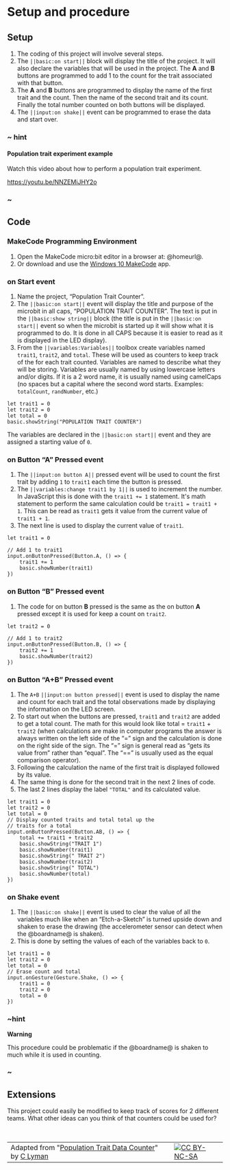 # Setup and procedure

## Setup

1. The coding of this project will involve several steps. 
2. The ``||basic:on start||`` block will display the title of the project. It will also declare the variables that will be used in the project. The **A** and **B** buttons are programmed to add 1 to the count for the trait associated with that button. 
3. The **A** and **B** buttons are programmed to display the name of the first trait and the count. Then the name of the second trait and its count. Finally the total number counted on both buttons will be displayed. 
4. The ``||input:on shake||`` event can be programmed to erase the data and start over.

### ~ hint

#### Population trait experiment example

Watch this video about how to perform a population trait experiment.

https://youtu.be/NNZEMiJHY2o

### ~

## Code

### MakeCode Programming Environment

1. Open the MakeCode micro:bit editor in a browser at: @homeurl@.
2. Or download and use the [Windows 10 MakeCode](https://www.microsoft.com/store/apps/9PJC7SV48LCX) app.

### on Start event

1. Name the project, “Population Trait Counter”.
2. The ``||basic:on start||`` event will display the title and purpose of the microbit in all caps, “POPULATION TRAIT COUNTER”. The text is put in the ``||basic:show string||`` block (the title is put in the ``||basic:on start||`` event so when the microbit is started up it will show what it is programmed to do. It is done in all CAPS because it is easier to read as it is displayed in the LED display).
3. From the ``||variables:Variables||`` toolbox create variables named ``trait1``, ``trait2``, and ``total``. These will be used as counters to keep track of the for each trait counted. Variables are named to describe what they will be storing. Variables are usually named by using lowercase letters and/or digits. If it is a 2 word name, it is usually named using camelCaps (no spaces but a capital where the second word starts. Examples: ``totalCount``, ``randNumber``, etc.)
 
```blocks
let trait1 = 0
let trait2 = 0
let total = 0
basic.showString("POPULATION TRAIT COUNTER")
```

The variables are declared in the ``||basic:on start||`` event and they are assigned a starting value of `0`.

### on Button “A” Pressed event

1. The ``||input:on button A||`` pressed event will be used to count the first trait by adding `1` to ``trait1`` each time the button is pressed.
2. The ``||variables:change trait1 by 1||`` is used to increment the number. In JavaScript this is done with the ``trait1 += 1`` statement. It's math statement to perform the same calculation could be ``trait1 = trait1 + 1``. This can be read as ``trait1`` gets it value from the current value of ``trait1 + 1``.
3. The next line is used to display the current value of ``trait1``.
 
```blocks
let trait1 = 0

// Add 1 to trait1
input.onButtonPressed(Button.A, () => {
    trait1 += 1
    basic.showNumber(trait1)
})
```

### on Button “B” Pressed event

1. The code for on button **B** pressed is the same as the on button **A** pressed except it is used for keep a count on ``trait2``.
 
```blocks
let trait2 = 0

// Add 1 to trait2
input.onButtonPressed(Button.B, () => {
    trait2 += 1
    basic.showNumber(trait2)
})
```

### on Button “A+B” Pressed event

1. The ``A+B`` ``||input:on button pressed||`` event is used to display the name and count for each trait and the total observations made by displaying the information on the LED screen.
2. To start out when the buttons are pressed, ``trait1`` and ``trait2`` are added to get a total count. The math for this would look like total = ``trait1`` + ``trait2`` (when calculations are make in computer programs the answer is always written on the left side of the “=” sign and the calculation is done on the right side of the sign. The “=” sign is general read as “gets its value from” rather than “equal”. The “==” is usually used as the equal comparison operator). 
3. Following the calculation the name of the first trait is displayed followed by its value.
4. The same thing is done for the second trait in the next 2 lines of code.
5. The last 2 lines display the label `"TOTAL"` and its calculated value. 
 
```blocks
let trait1 = 0
let trait2 = 0
let total = 0
// Display counted traits and total total up the
// traits for a total
input.onButtonPressed(Button.AB, () => {
    total += trait1 + trait2
    basic.showString("TRAIT 1")
    basic.showNumber(trait1)
    basic.showString(" TRAIT 2")
    basic.showNumber(trait2)
    basic.showString(" TOTAL")
    basic.showNumber(total)
})
```

### on Shake event

1. The ``||basic:on shake||`` event is used to clear the value of all the variables much like when an “Etch-a-Sketch” is turned upside down and shaken to erase the drawing (the accelerometer sensor can detect when the @boardname@ is shaken).
2. This is done by setting the values of each of the variables back to `0`. 
 
```blocks
let trait1 = 0
let trait2 = 0
let total = 0
// Erase count and total
input.onGesture(Gesture.Shake, () => {
    trait1 = 0
    trait2 = 0
    total = 0
})
```

### ~hint

**Warning**

This procedure could be problematic if the @boardname@ is shaken to much while it is used in counting.

### ~

## Extensions

This project could easily be modified to keep track of scores for 2 different teams. What other ideas can you think of that counters could be used for?

<br/>

| | | |
|-|-|-|
| Adapted from "[Population Trait Data Counter](https://drive.google.com/open?id=1CC5uhIoZK4Q67vU5Ldwna6GEeZYXNDYzgO8BUUjPuwI)" by [C Lyman](http://utahcoding.org) | | [![CC BY-NC-SA](https://licensebuttons.net/l/by-nc-sa/4.0/80x15.png)](https://creativecommons.org/licenses/by-nc-sa/4.0/) |